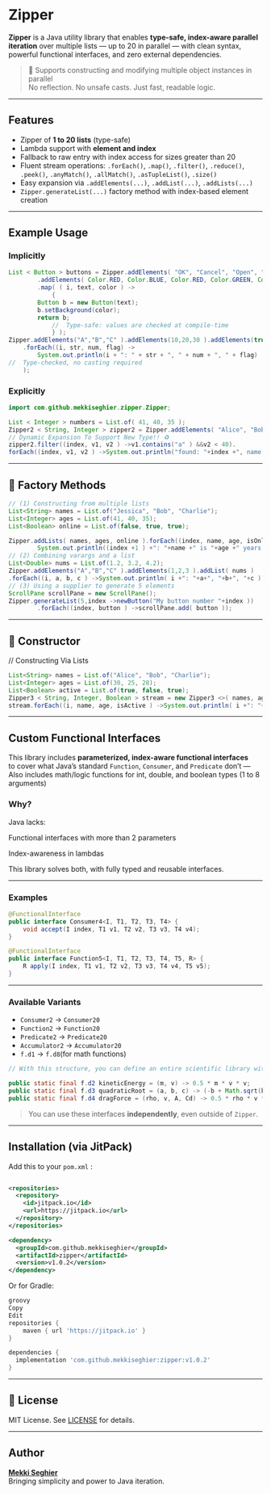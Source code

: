 # Zipper

**Zipper** is a Java utility library that enables **type-safe, index-aware parallel iteration** over multiple lists — up to 20 in parallel — with clean syntax, powerful functional interfaces, and zero external dependencies.

> 🔧 Supports constructing and modifying multiple object instances in parallel  
>  No reflection. No unsafe casts. Just fast, readable logic.

---

##  Features

- Zipper of **1 to 20 lists** (type-safe)
- Lambda support with **element and index**
- Fallback to raw entry with index access for sizes greater than 20
- Fluent stream operations: `.forEach()`, `.map()`, `.filter()`, `.reduce()`, `.peek()`, `.anyMatch()`, `.allMatch()`,
  `.asTupleList()`, `.size()`
- Easy expansion via `.addElements(...)`, `.addList(...)`, `.addLists(...)`
- `Zipper.generateList(...)` factory method with index-based element creation

---

##  Example Usage

### Implicitly

```java
List < Button > buttons = Zipper.addElements( "OK", "Cancel", "Open", "Save", "Close", "Edit" )
        .addElements( Color.RED, Color.BLUE, Color.RED, Color.GREEN, Color.YELLOW, Color.MAGENTA )
        .map( ( i, text, color ) ->
            {
        Button b = new Button(text);
        b.setBackground(color);
        return b;
            //  Type-safe: values are checked at compile-time
            } );
Zipper.addElements("A","B","C" ).addElements(10,20,30 ).addElements(true,false,true )
    .forEach((i, str, num, flag) ->
        System.out.println(i + ": " + str + ", " + num + ", " + flag)
//  Type-checked, no casting required
    );
```


### Explicitly

```java
import com.github.mekkiseghier.zipper.Zipper;

List < Integer > numbers = List.of( 41, 40, 35 );
Zipper2 < String, Integer > zipper2 = Zipper.addElements( "Alice", "Bob", "Charlie" ).addList( numbers );
// Dynamic Expansion To Support New Type!! ♻
zipper2.filter((index, v1, v2 ) ->v1.contains("a" ) &&v2 < 40).
forEach((index, v1, v2 ) ->System.out.println("found: "+index +", name = "+v1+", age = "+v2 ));
```
---

## 🧪 Factory Methods

```java
// (1) Constructing from multiple lists
List<String> names = List.of("Jessica", "Bob", "Charlie");
List<Integer> ages = List.of(41, 40, 35);
List<Boolean> online = List.of(false, true, true);

Zipper.addLists( names, ages, online ).forEach((index, name, age, isOnline ) ->
        System.out.println((index +1 ) +": "+name +" is "+age +" years old, online: "+isOnline));
// (2) Combining varargs and a list
List<Double> nums = List.of(1.2, 3.2, 4.2);
Zipper.addElements("A","B","C" ).addElements(1,2,3 ).addList( nums )
.forEach((i, a, b, c ) ->System.out.println( i +": "+a+", "+b+", "+c ));
// (3) Using a supplier to generate 5 elements
ScrollPane scrollPane = new ScrollPane();
Zipper.generateList(5,index ->newButton("My button number "+index ))
        .forEach((index, button ) ->scrollPane.add( button ));
```
---

## 🧪 Constructor

// Constructing Via Lists

```java
List<String> names = List.of("Alice", "Bob", "Charlie");
List<Integer> ages = List.of(30, 25, 28);
List<Boolean> active = List.of(true, false, true);
Zipper3 < String, Integer, Boolean > stream = new Zipper3 <>( names, ages, active );
stream.forEach((i, name, age, isActive ) ->System.out.println( i +": "+name+" ("+age+") - active: "+isActive ));
```

---

##  Custom Functional Interfaces

This library includes **parameterized, index-aware functional interfaces**  
to cover what Java’s standard `Function`, `Consumer`, and `Predicate` don’t —  
Also includes math/logic functions for int, double, and boolean types (1 to 8 arguments)

###  Why?

Java lacks:

Functional interfaces with more than 2 parameters

Index-awareness in lambdas

This library solves both, with fully typed and reusable interfaces.

---

###  Examples

```java
@FunctionalInterface
public interface Consumer4<I, T1, T2, T3, T4> {
    void accept(I index, T1 v1, T2 v2, T3 v3, T4 v4);
}

@FunctionalInterface
public interface Function5<I, T1, T2, T3, T4, T5, R> {
    R apply(I index, T1 v1, T2 v2, T3 v3, T4 v4, T5 v5);
}
```

---

###  Available Variants

- `Consumer2` → `Consumer20`
- `Function2` → `Function20`
- `Predicate2` → `Predicate20`
- `Accumulator2` → `Accumulator20`
- `f.d1` → `f.d8`(for math functions)

```java
// With this structure, you can define an entire scientific library with reusable formulas:

public static final f.d2 kineticEnergy = (m, v) -> 0.5 * m * v * v;
public static final f.d3 quadraticRoot = (a, b, c) -> (-b + Math.sqrt(b * b - 4 * a * c)) / (2 * a);
public static final f.d4 dragForce = (rho, v, A, Cd) -> 0.5 * rho * v * v * A * Cd;
```

>  You can use these interfaces **independently**, even outside of `Zipper`.

---

##  Installation (via JitPack)

Add this to your `pom.xml` :

```xml

<repositories>
  <repository>
    <id>jitpack.io</id>
    <url>https://jitpack.io</url>
  </repository>
</repositories>

<dependency>
  <groupId>com.github.mekkiseghier</groupId>
  <artifactId>zipper</artifactId>
  <version>v1.0.2</version>
</dependency>

```

Or for Gradle:

```groovy
groovy
Copy
Edit
repositories {
    maven { url 'https://jitpack.io' }
}

dependencies {
  implementation 'com.github.mekkiseghier:zipper:v1.0.2'
}
```
---

## 📝 License

MIT License. See [LICENSE](./LICENSE) for details.

---

##  Author

**[Mekki Seghier](https://github.com/mekkiseghier)**  
Bringing simplicity and power to Java iteration.
